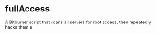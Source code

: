 # fullAccess
A Bitburner script that scans all servers for root access, then repeatedly hacks them
e
